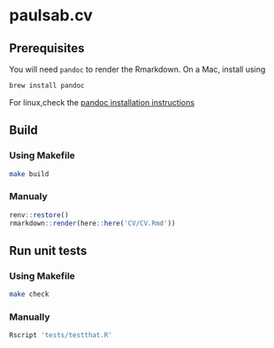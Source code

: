 # paulsab.cv

## Prerequisites

You will need `pandoc` to render the Rmarkdown. On a Mac, install using

```bash
brew install pandoc
```

For linux,check the [pandoc installation instructions](https://pandoc.org/installing.html#linux)

## Build

### Using Makefile

```bash
make build
```

### Manualy

```r
renv::restore()
rmarkdown::render(here::here('CV/CV.Rmd'))
```

## Run unit tests

### Using Makefile

```bash
make check
```

### Manually

```bash
Rscript 'tests/testthat.R'
```

